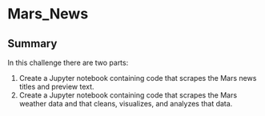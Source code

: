 # Mars_News

## Summary
In this challenge there are two parts:
  1. Create a Jupyter notebook containing code that scrapes the Mars news titles and preview text.
  2. Create a Jupyter notebook containing code that scrapes the Mars weather data and that cleans, visualizes, and analyzes that data.
